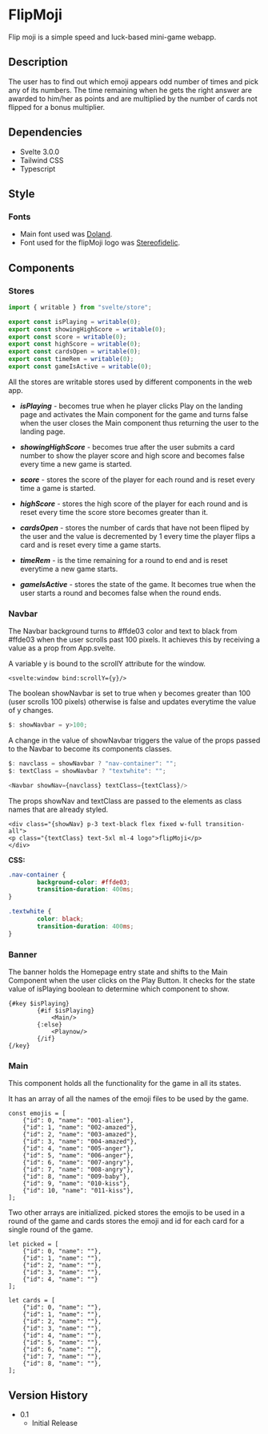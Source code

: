 # FlipMoji

Flip moji is a simple speed and luck-based mini-game webapp.

## Description

The user has to find out which emoji appears odd number of times and pick any of its numbers. The time remaining when he gets the right answer are awarded to him/her as points and are multiplied by the number of cards not flipped for a bonus multiplier.

## Dependencies

* Svelte 3.0.0
* Tailwind CSS
* Typescript

## Style

### Fonts

* Main font used was [Doland](https://www.dafont.com/doland.font).
* Font used for the flipMoji logo was [Stereofidelic](https://www.dafont.com/stereofidelic.font).

## Components

### Stores

```javascript
import { writable } from "svelte/store";

export const isPlaying = writable(0);
export const showingHighScore = writable(0);
export const score = writable(0);
export const highScore = writable(0);
export const cardsOpen = writable(0);
export const timeRem = writable(0);
export const gameIsActive = writable(0);
```

All the stores are writable stores used by different components in the web app.

* __*isPlaying*__ - becomes true when he player clicks Play on the landing page and activates the Main component for the game and turns false when the user closes the Main component thus returning the user to the landing page.

* __*showingHighScore*__ - becomes true after the user submits a card number to show the player score and high score and becomes false every time a new game is started.

* __*score*__ - stores the score of the player for each round and is reset every time a game is started.

* __*highScore*__ - stores the high score of the player for each round and is reset every time the score store becomes greater than it.

* __*cardsOpen*__ - stores the number of cards that have not been fliped by the user and the value is decremented by 1 every time the player flips a card and is reset every time a game starts.

* __*timeRem*__ - is the time remaining for a round to end and is reset everytime a new game starts.

* __*gameIsActive*__ - stores the state of the game. It becomes true when the user starts a round and becomes false when the round ends.

### Navbar

The Navbar background turns to #ffde03 color and text to black from #ffde03 when the user scrolls past 100 pixels. It achieves this by receiving a value as a prop from App.svelte.

A variable y is bound to the scrollY attribute for the window.
```svelte
<svelte:window bind:scrollY={y}/>
```

The boolean showNavbar is set to true when y becomes greater than 100 (user scrolls 100 pixels) otherwise is false and updates everytime the value of y changes.
```javascript
$: showNavbar = y>100;
```

A change in the value of showNavbar triggers the value of the props passed to the Navbar to become its components classes.
```javascript
$: navclass = showNavbar ? "nav-container": "";
$: textClass = showNavbar ? "textwhite": "";

<Navbar showNav={navclass} textClass={textClass}/>
```

The props showNav and textClass are passed to the elements as class names that are already styled.
```svelte
<div class="{showNav} p-3 text-black flex fixed w-full transition-all">
<p class="{textClass} text-5xl ml-4 logo">flipMoji</p>
</div>
```
__CSS:__
```css
.nav-container {
        background-color: #ffde03;
        transition-duration: 400ms;
}

.textwhite {
        color: black;
        transition-duration: 400ms;
}
```

### Banner

The banner holds the Homepage entry state and shifts to the Main Component when the user clicks on the Play Button. It checks for the state value of isPlaying boolean to determine which component to show.

```
{#key $isPlaying}
        {#if $isPlaying}
            <Main/>
        {:else}
            <Playnow/>
        {/if}
{/key}
```

### Main

This component holds all the functionality for the game in all its states.

It has an array of all the names of the emoji files to be used by the game.
```
const emojis = [
    {"id": 0, "name": "001-alien"},
    {"id": 1, "name": "002-amazed"},
    {"id": 2, "name": "003-amazed"},
    {"id": 3, "name": "004-amazed"},
    {"id": 4, "name": "005-anger"},
    {"id": 5, "name": "006-anger"},
    {"id": 6, "name": "007-angry"},
    {"id": 7, "name": "008-angry"},
    {"id": 8, "name": "009-baby"},
    {"id": 9, "name": "010-kiss"},
    {"id": 10, "name": "011-kiss"},
];
```

Two other arrays are initialized. picked stores the emojis to be used in a round of the game and cards stores the emoji and id for each card for a single round of the game.

```
let picked = [
    {"id": 0, "name": ""},
    {"id": 1, "name": ""},
    {"id": 2, "name": ""},
    {"id": 3, "name": ""},
    {"id": 4, "name": ""}
];

let cards = [
    {"id": 0, "name": ""},
    {"id": 1, "name": ""},
    {"id": 2, "name": ""},
    {"id": 3, "name": ""},
    {"id": 4, "name": ""},
    {"id": 5, "name": ""},
    {"id": 6, "name": ""},
    {"id": 7, "name": ""},
    {"id": 8, "name": ""},
];
```

## Version History

* 0.1
    * Initial Release